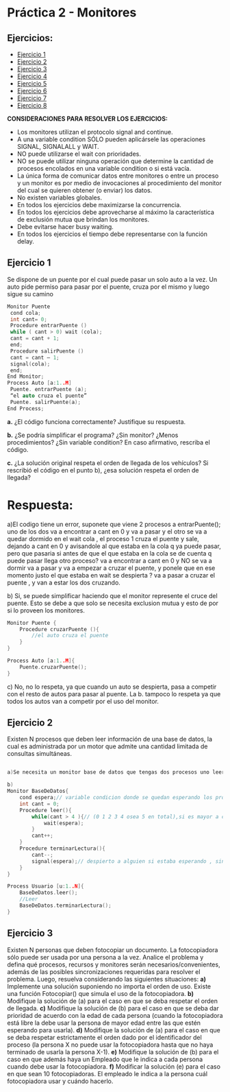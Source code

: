 # Práctica 2 - Monitores

## Ejercicios:

- [Ejercicio 1](#ejercicio-1)
- [Ejercicio 2](#ejercicio-2)
- [Ejercicio 3](#ejercicio-3)
- [Ejercicio 4](#ejercicio-4)
- [Ejercicio 5](#ejercicio-5)
- [Ejercicio 6](#ejercicio-6)
- [Ejercicio 7](#ejercicio-7)
- [Ejercicio 8](#ejercicio-8)

**CONSIDERACIONES PARA RESOLVER LOS EJERCICIOS:**

- Los monitores utilizan el protocolo signal and continue.
- A una variable condition SÓLO pueden aplicársele las operaciones SIGNAL, SIGNALALL y WAIT.
- NO puede utilizarse el wait con prioridades.
- NO se puede utilizar ninguna operación que determine la cantidad de procesos encolados en una variable condition o si está vacía.
- La única forma de comunicar datos entre monitores o entre un proceso y un monitor es por medio de invocaciones al procedimiento del monitor del cual se quieren obtener (o enviar) los datos.
- No existen variables globales.
- En todos los ejercicios debe maximizarse la concurrencia.
- En todos los ejercicios debe aprovecharse al máximo la característica de exclusión mutua que brindan los monitores.
- Debe evitarse hacer busy waiting.
- En todos los ejercicios el tiempo debe representarse con la función delay.

## Ejercicio 1

Se dispone de un puente por el cual puede pasar un solo auto a la vez. Un auto pide permiso para pasar por el puente, cruza por el mismo y luego sigue su camino

```cpp
Monitor Puente
 cond cola;
 int cant= 0;
 Procedure entrarPuente ()
 while ( cant > 0) wait (cola);
 cant = cant + 1;
 end;
 Procedure salirPuente ()
 cant = cant – 1;
 signal(cola);
 end;
End Monitor;
Process Auto [a:1..M]
 Puente. entrarPuente (a);
 “el auto cruza el puente”
 Puente. salirPuente(a);
End Process;
```

**a.** ¿El código funciona correctamente? Justifique su respuesta.

**b.** ¿Se podría simplificar el programa? ¿Sin monitor? ¿Menos procedimientos? ¿Sin variable condition? En caso afirmativo, rescriba el código.

**c.** ¿La solución original respeta el orden de llegada de los vehículos? Si rescribió el código en el punto b), ¿esa solución respeta el orden de llegada?

# Respuesta:

a)El codigo tiene un error, suponete que viene 2 procesos a entrarPuente(); uno de los dos va a encontrar a cant en 0 y va a pasar y el otro se va a quedar dormido en el wait cola , el proceso 1 cruza el puente y sale, dejando a cant en 0 y avisandole al que estaba en la cola q ya puede pasar, pero que pasaria si antes de que el que estaba en la cola se de cuenta q puede pasar llega otro proceso? va a encontrar a cant en 0 y NO se va a dormir va a pasar y va a empezar a cruzar el puente, y ponele que en ese momento justo el que estaba en wait se despierta ? va a pasar a cruzar el puente , y van a estar los dos cruzando.

b) Si, se puede simplificar haciendo que el monitor represente el cruce del puente. Esto se debe a que solo se necesita exclusion mutua y esto de por si lo proveen los monitores.

```c
Monitor Puente {
    Procedure cruzarPuente (){
        //el auto cruza el puente
    }
}

Process Auto [a:1..M]{
    Puente.cruzarPuente();
}

```

c) No, no lo respeta, ya que cuando un auto se despierta, pasa a competir con el resto de autos para pasar al puente. La b. tampoco lo respeta ya que todos los autos van a competir por el uso del monitor.

## Ejercicio 2

Existen N procesos que deben leer información de una base de datos, la cual es administrada por un motor que admite una cantidad limitada de consultas simultáneas.

```c

a)Se necesita un monitor base de datos que tengas dos procesos uno leer y otro terminar y un process de 1..n de Usuario

b)
Monitor BaseDeDatos{
    cond espera;// variable condicion donde se quedan esperando los procesos
    int cant = 0;
    Procedure leer(){
        while(cant > 4 ){// (0 1 2 3 4 osea 5 en total),si es mayor a cuatro quiere decir que es el 6 usuario, septimo o asi siguiendo.
            wait(espera);
        }
        cant++;
    }
    Procedure terminarLectura(){
        cant--;
        signal(espera);// despierto a alguien si estaba esperando , sino hay nadie no pasa nada
    }
}

Process Usuario [u:1..N]{
    BaseDeDatos.leer();
    //Leer
    BaseDeDatos.terminarLectura();
}
```

## Ejercicio 3

Existen N personas que deben fotocopiar un documento. La fotocopiadora sólo puede ser usada por una persona a la vez. Analice el problema y defina qué procesos, recursos y monitores serán necesarios/convenientes, además de las posibles sincronizaciones requeridas para resolver el problema. Luego, resuelva considerando las siguientes situaciones:
**a)** Implemente una solución suponiendo no importa el orden de uso. Existe una función
Fotocopiar() que simula el uso de la fotocopiadora.
**b)** Modifique la solución de (a) para el caso en que se deba respetar el orden de llegada.
**c)** Modifique la solución de (b) para el caso en que se deba dar prioridad de acuerdo con la
edad de cada persona (cuando la fotocopiadora está libre la debe usar la persona de mayor
edad entre las que estén esperando para usarla).
**d)** Modifique la solución de (a) para el caso en que se deba respetar estrictamente el orden
dado por el identificador del proceso (la persona X no puede usar la fotocopiadora hasta
que no haya terminado de usarla la persona X-1).
**e)** Modifique la solución de (b) para el caso en que además haya un Empleado que le indica
a cada persona cuando debe usar la fotocopiadora.
**f)** Modificar la solución (e) para el caso en que sean 10 fotocopiadoras. El empleado le indica
a la persona cuál fotocopiadora usar y cuándo hacerlo.

```c

```
